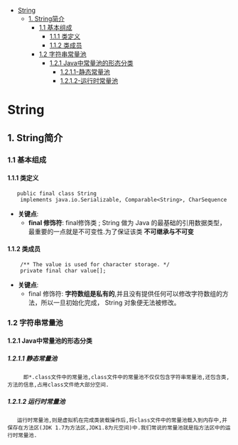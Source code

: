 <!-- GFM-TOC -->
  * [String](#string)
    * [1. String简介](#1-string简介)
      * [1.1 基本组成](#11-基本组成)
        * [1.1.1 类定义](#111-类定义)
        * [1.1.2 类成员](###112-类成员)
      * [1.2 字符串常量池](#12-字符串常量池)
        * [1.2.1 Java中常量池的形态分类](#121-java中常量池的形态分类)
          * [1.2.1.1-静态常量池](#1211-静态常量池)
          * [1.2.1.2-运行时常量池](#1212-运行时常量池)
<!-- GFM-TOC -->
# String
## 1. String简介
### 1.1 基本组成
#### 1.1.1 类定义
```
   public final class String
    implements java.io.Serializable, Comparable<String>, CharSequence 
```
 - **关键点**: 
   - **final 修饰符**: final修饰类 ; String 做为 Java 的最基础的引用数据类型，最重要的一点就是不可变性.为了保证该类 **不可继承与不可变**
#### 1.1.2 类成员
```
    /** The value is used for character storage. */
    private final char value[];
```
 - **关键点**:
   - final 修饰符: **字符数组是私有的**,并且没有提供任何可以修改字符数组的方法，所以一旦初始化完成， String 对象便无法被修改。
### 1.2 **字符串常量池**
#### 1.2.1 **Java中常量池的形态分类**
##### 1.2.1.1 **静态常量池**
```
     即*.class文件中的常量池,class文件中的常量池不仅仅包含字符串常量池,还包含类,方法的信息,占用class文件绝大部分空间.
```
##### 1.2.1.2 **运行时常量池**
```
   运行时常量池,则是虚拟机在完成类装载操作后,将class文件中的常量池载入到内存中,并保存在方法区(JDK 1.7为方法区,JDK1.8为元空间)中.我们常说的常量池就是指方法区中的运行时常量池.  
```
